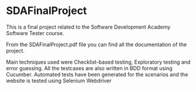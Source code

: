 # SDAFinalProject
This is a final project related to the Software Development Academy Software Tester course. 

From the SDAFinalProject.pdf file you can find all the documentation of the project.

Main techniques used were Checklist-based testing, Exploratory testing and error guessing. All the testcases are also written in BDD format using Cucumber. Automated tests have been generated for the scenarios and the website is tested using Selenium Webdriver
